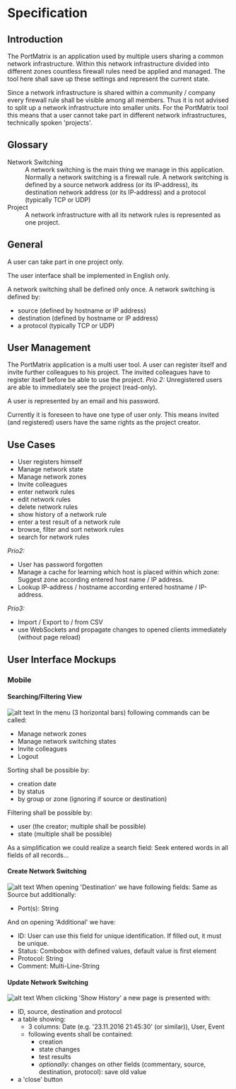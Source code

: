 # Specification

## Introduction
The PortMatrix is an application used by multiple users sharing a common network infrastructure. Within this network
infrastructure divided into different zones countless firewall rules need be applied and managed. The tool here shall
save up these settings and represent the current state.

Since a network infrastructure is shared within a community / company every firewall rule shall be visible among all
members. Thus it is not advised to split up a network infrastructure into smaller units. For the PortMatrix tool this
means that a user cannot take part in different network infrastructures, technically spoken 'projects'.

## Glossary
<dl>
  <dt>Network Switching</dt>
  <dd>A network switching is the main thing we manage in this application. Normally a network switching is a firewall
      rule. A network switching is defined by a source network address (or its IP-address), its destination network
      address (or its IP-address) and a protocol (typically TCP or UDP)</dd>
  <dt>Project</dt>
  <dd>A network infrastructure with all its network rules is represented as one project.</dd>
</dl>

## General
A user can take part in one project only.

The user interface shall be implemented in English only.

A network switching shall be defined only once. A network switching is defined by:
* source (defined by hostname or IP address)
* destination (defined by hostname or IP address)
* a protocol (typically TCP or UDP)

## User Management
The PortMatrix application is a multi user tool. A user can register itself and invite further colleagues to his project.
The invited colleagues have to register itself before be able to use the project.
_Prio 2:_ Unregistered users are able to immediately see the project (read-only).

A user is represented by an email and his password.

Currently it is foreseen to have one type of user only. This means invited (and registered) users have the same rights
as the project creator.

## Use Cases

* User registers himself
* Manage network state
* Manage network zones
* Invite colleagues
* enter network rules
* edit network rules
* delete network rules
* show history of a network rule
* enter a test result of a network rule
* browse, filter and sort network rules
* search for network rules

_Prio2:_
* User has password forgotten
* Manage a cache for learning which host is placed within which zone: Suggest zone according entered host name / IP
address.
* Lookup IP-address / hostname according entered hostname / IP-address.

_Prio3:_
* Import / Export to / from CSV
* use WebSockets and propagate changes to opened clients immediately (without page reload)

## User Interface Mockups

### Mobile

#### Searching/Filtering View
![alt text](SpecificationMobileTable1.png "Searching / Filtering on Mobile")
In the menu (3 horizontal bars) following commands can be called:

* Manage network zones
* Manage network switching states
* Invite colleagues
* Logout

Sorting shall be possible by:

* creation date
* by status
* by group or zone (ignoring if source or destination)

Filtering shall be possible by:

* user (the creator; multiple shall be possible)
* state (multiple shall be possible)

As a simplification we could realize a search field: Seek entered words in all fields of all records...


#### Create Network Switching
![alt text](SpecificationMobileCreateNws1.png "Create Network Switching on Mobile")
When opening 'Destination' we have following fields:
Same as Source but additionally:

* Port(s): String

And on opening 'Additional' we have:

* ID: User can use this field for unique identification. If filled out, it must be unique.
* Status: Combobox with defined values, default value is first element
* Protocol: String
* Comment: Multi-Line-String

#### Update Network Switching
![alt text](SpecificationMobileUpdateNws1.png "Update Network Switching on Mobile")
When clicking 'Show History' a new page is presented with:

* ID, source, destination and protocol
* a table showing:
  * 3 columns: Date (e.g. '23.11.2016 21:45:30' (or similar)), User, Event
  * following events shall be contained:
    * creation
    * state changes
    * test results
    * _optionally:_ changes on other fields (commentary, source, destination, protocol): save old value
* a 'close' button

